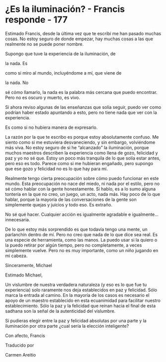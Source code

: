 # ¿Es la iluminación? - Francis responde - 177

Estimado Francis, desde la última vez que te escribí me han pasado muchas cosas. No estoy seguro de donde empezar, hay muchas cosas a las que realmente no se puede poner nombre.

Supongo que tuve la experiencia de la iluminación, de

la nada. Es

como si miro al mundo, incluyéndome a mí, que viene de

la nada. No

sé cómo llamarlo, la nada es la palabra más cercana que puedo encontrar. Pero no es oscuro y muerto, es vivo.

Si ahora reviso algunas de las enseñanzas que solía seguir, puedo ver como podrían haber estado apuntando a esto, pero no tiene nada que ver con la experiencia.

Es como si no hubiera manera de expresarlo.

La razón por la que te escribo es porque estoy absolutamente confuso. Me siento como si me estuviera desvaneciendo, y sin embargo, volviéndome más viva. No estoy seguro de si he “alcanzado” la iluminación, porque muchos maestros describen la experiencia como llena de gozo, felicidad y paz y yo no sé que. Estoy un poco más tranquila de lo que solía estar antes, pero eso es todo. Parece como si me hubieran engañado, pero supongo que ese gozo y felicidad no es lo que hay para mí.

Realmente tengo cierta preocupación sobre cómo puedo funcionar en este mundo. Esta preocupación no nace del miedo, ni nada por el estilo, pero no sé cómo hablar con la gente honestamente. Si hablo, es a lo sumo alguna tontería en la que no creo, un juego, un acto, nada más. Hay poco de lo que hablar, porque la mayoría de las conversaciones de la gente son simplemente quejas y juicios y todo eso. Es extraño.

No sé qué hacer. Cualquier acción es igualmente agradable e igualmente… innecesaria.

De lo que estoy más sorprendido es que todavía tengo una mente, un parlanchín dentro de mí. Pero no creo que nada de lo que dice sea real. Es una especie de herramienta, como las manos. La puedo usar si la quiero o la puedo retirar por algún tiempo, pero no completamente, a veces simplemente vuelve. Pero no es muy importante, como un niño jugando en mi cabeza.

Sinceramente, Michael

Estimado Michael,

Un vislumbre de nuestra verdadera naturaleza (y eso es lo que fue tu experiencia) solo raramente nos deja establecidos en paz y felicidad. Sólo marca la entrada al camino. En la mayoría de los casos es necesario el apoyo de un maestro establecido en esta ecuanimidad para facilitar nuestro establecimiento. Sólo la paz y la felicidad que reinan hacia el final de esta sadhana son la señal de la autenticidad del vislumbre.

Si pudieras elegir entre la paz y felicidad absolutas por una parte y la iluminación por otra parte ¿cual sería la elección inteligente?

Con afecto, Francis

Traducido por

Carmen Areitio

